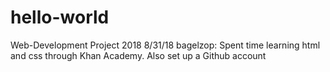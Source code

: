 # hello-world
Web-Development Project 2018
8/31/18 bagelzop: Spent time learning html and css through Khan Academy. Also set up a Github account
